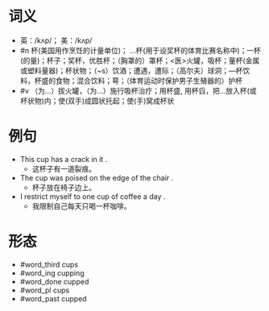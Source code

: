 # 词义
- 英：/kʌp/； 美：/kʌp/
- #n 杯(美国用作烹饪的计量单位)； …杯(用于设奖杯的体育比赛名称中)；一杯(的量)；杯子；奖杯，优胜杯；（胸罩的）罩杯；<医>火罐，吸杯；量杯(金属或塑料量器)；杯状物；（~s）饮酒；遭遇，遭际；（高尔夫）球洞；—杯饮料，杯盛的食物；混合饮料；萼；（体育运动时保护男子生殖器的）护杯
- #v （为…）拔火罐，（为…）施行吸杯治疗；用杯盛, 用杯舀，把…放入杯(或杯状物)内；使(双手)成圆状托起；使(手)窝成杯状
# 例句
- This cup has a crack in it .
	- 这杯子有一道裂痕。
- The cup was poised on the edge of the chair .
	- 杯子放在椅子边上。
- I restrict myself to one cup of coffee a day .
	- 我限制自己每天只喝一杯咖啡。
# 形态
- #word_third cups
- #word_ing cupping
- #word_done cupped
- #word_pl cups
- #word_past cupped
